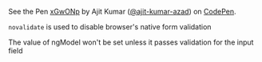 <p data-height="266" data-theme-id="14134" data-slug-hash="xGwONp" data-default-tab="result" data-user="ajit-kumar-azad" class='codepen'>See the Pen <a href='http://codepen.io/ajit-kumar-azad/pen/xGwONp/'>xGwONp</a> by Ajit Kumar (<a href='http://codepen.io/ajit-kumar-azad'>@ajit-kumar-azad</a>) on <a href='http://codepen.io'>CodePen</a>.</p>
<script async src="//assets.codepen.io/assets/embed/ei.js"></script>

`novalidate` is used to disable browser's native form validation

The value of ngModel won't be set unless it passes validation for the input field

